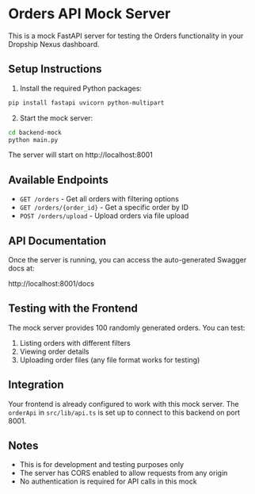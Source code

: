# Orders API Mock Server

This is a mock FastAPI server for testing the Orders functionality in your Dropship Nexus dashboard.

## Setup Instructions

1. Install the required Python packages:

```bash
pip install fastapi uvicorn python-multipart
```

2. Start the mock server:

```bash
cd backend-mock
python main.py
```

The server will start on http://localhost:8001

## Available Endpoints

- `GET /orders` - Get all orders with filtering options
- `GET /orders/{order_id}` - Get a specific order by ID
- `POST /orders/upload` - Upload orders via file upload

## API Documentation

Once the server is running, you can access the auto-generated Swagger docs at:

http://localhost:8001/docs

## Testing with the Frontend

The mock server provides 100 randomly generated orders. You can test:

1. Listing orders with different filters
2. Viewing order details
3. Uploading order files (any file format works for testing)

## Integration

Your frontend is already configured to work with this mock server. The `orderApi` in `src/lib/api.ts` is set up to connect to this backend on port 8001.

## Notes

- This is for development and testing purposes only
- The server has CORS enabled to allow requests from any origin
- No authentication is required for API calls in this mock 